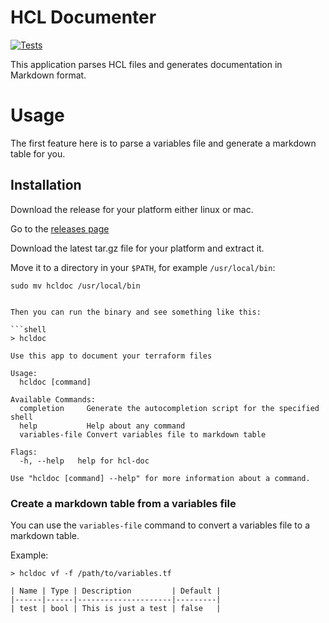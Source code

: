 # HCL Documenter

[![Tests](https://github.com/LarsNieuwenhuizen/hcl-documenter-go/actions/workflows/test.yml/badge.svg)](https://github.com/LarsNieuwenhuizen/hcl-documenter-go/actions/workflows/test.yml)

This application parses HCL files and generates documentation in Markdown format.

# Usage

The first feature here is to parse a variables file and generate a markdown table for you.

## Installation

Download the release for your platform either linux or mac.

Go to the [releases page](https://github.com/LarsNieuwenhuizen/hcl-documenter-go/releases)

Download the latest tar.gz file for your platform and extract it.

Move it to a directory in your `$PATH`, for example `/usr/local/bin`:

```shell
sudo mv hcldoc /usr/local/bin
```

```shell

Then you can run the binary and see something like this:

```shell
> hcldoc

Use this app to document your terraform files

Usage:
  hcldoc [command]

Available Commands:
  completion     Generate the autocompletion script for the specified shell
  help           Help about any command
  variables-file Convert variables file to markdown table

Flags:
  -h, --help   help for hcl-doc

Use "hcldoc [command] --help" for more information about a command.
```

### Create a markdown table from a variables file

You can use the `variables-file` command to convert a variables file to a markdown table.

Example:

```shell
> hcldoc vf -f /path/to/variables.tf

| Name | Type | Description         | Default |
|------|------|---------------------|---------|
| test | bool | This is just a test | false   |
```